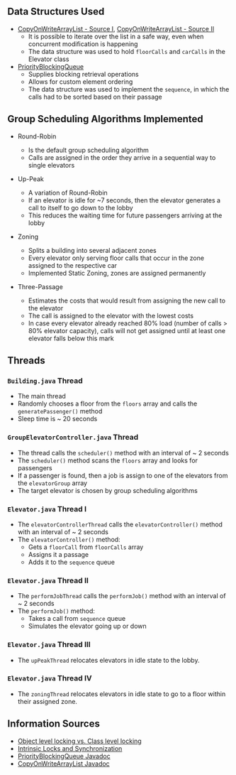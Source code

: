 ## Data Structures Used

* [CopyOnWriteArrayList - Source I](http://www.baeldung.com/java-copy-on-write-arraylist), [CopyOnWriteArrayList - Source II](https://docs.oracle.com/javase/7/docs/api/java/util/concurrent/CopyOnWriteArrayList.html)
    * It is possible to iterate over the list in a safe way, even when concurrent modification is happening
    * The data structure was used to hold `floorCalls` and `carCalls` in the Elevator class
* [PriorityBlockingQueue](https://docs.oracle.com/javase/7/docs/api/java/util/concurrent/PriorityBlockingQueue.html)
    * Supplies blocking retrieval operations
    * Allows for custom element ordering
    * The data structure was used to implement the `sequence`, in which the calls had to be sorted based on their passage

## Group Scheduling Algorithms Implemented

* Round-Robin
    * Is the default group scheduling algorithm
    * Calls are assigned in the order they arrive in a sequential way to single elevators

* Up-Peak
    * A variation of Round-Robin
    * If an elevator is idle for ~7 seconds, then the elevator generates a call to itself to go down to the lobby
    * This reduces the waiting time for future passengers arriving at the lobby

* Zoning
    * Splits a building into several adjacent zones
    * Every elevator only serving floor calls that occur in the zone assigned to the respective car
    * Implemented Static Zoning, zones are assigned permanently

* Three-Passage
    * Estimates the costs that would result from assigning the new call to the elevator
    * The call is assigned to the elevator with the lowest costs
    * In case every elevator already reached 80% load (number of calls > 80% elevator capacity), calls will not get assigned until at least one elevator falls below this mark

## Threads

### `Building.java` Thread

* The main thread
* Randomly chooses a floor from the `floors` array and calls the `generatePassenger()` method
* Sleep time is ~ 20 seconds

### `GroupElevatorController.java` Thread

* The thread calls the `scheduler()` method with an interval of ~ 2 seconds
* The `scheduler()` method scans the `floors` array and looks for passengers
* If a passenger is found, then a job is assign to one of the elevators from the `elevatorGroup` array
* The target elevator is chosen by group scheduling algorithms

### `Elevator.java` Thread I

* The `elevatorControllerThread` calls the `elevatorController()` method with an interval of ~ 2 seconds
* The `elevatorController()` method:
    * Gets a `floorCall` from `floorCalls` array
    * Assigns it a passage
    * Adds it to the `sequence` queue

### `Elevator.java` Thread II

* The `performJobThread` calls the `performJob()` method with an interval of ~ 2 seconds
* The `performJob()` method:
    * Takes a call from `sequence` queue
    * Simulates the elevator going up or down

### `Elevator.java` Thread III

* The `upPeakThread` relocates elevators in idle state to the lobby.

### `Elevator.java` Thread IV

* The `zoningThread` relocates elevators in idle state to go to a floor within their assigned zone.

## Information Sources

* [Object level locking vs. Class level locking](https://stackoverflow.com/questions/3718148/java-class-level-lock-vs-object-level-lock)
* [Intrinsic Locks and Synchronization](https://docs.oracle.com/javase/tutorial/essential/concurrency/locksync.html)
* [PriorityBlockingQueue Javadoc](https://docs.oracle.com/javase/7/docs/api/java/util/concurrent/PriorityBlockingQueue.html)
* [CopyOnWriteArrayList Javadoc](https://docs.oracle.com/javase/7/docs/api/java/util/concurrent/CopyOnWriteArrayList.html)
